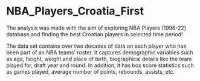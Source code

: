 # NBA_Players_Croatia_First
The analysis was made with the aim of exploring NBA Players (1996-22) database and finding the best Croatian players in selected time period!

The data set contains over two decades of data on each player who has been part of an NBA teams' roster. 
It captures demographic variables such as age, height, weight and place of birth, biographical details like 
the team played for, draft year and round. In addition, it has box score statistics such as games played, 
average number of points, rebounds, assists, etc.


